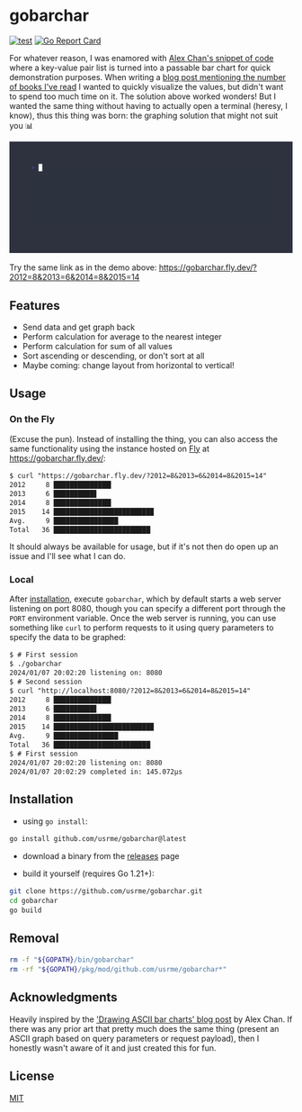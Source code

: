 # gobarchar

[![test](https://github.com/usrme/gobarchar/actions/workflows/test.yml/badge.svg)](https://github.com/usrme/gobarchar/actions/workflows/test.yml)
[![Go Report Card](https://goreportcard.com/badge/github.com/usrme/gobarchar)](https://goreportcard.com/report/github.com/usrme/gobarchar)

For whatever reason, I was enamored with [Alex Chan's snippet of code](https://alexwlchan.net/2018/ascii-bar-charts/) where a key-value pair list is turned into a passable bar chart for quick demonstration purposes. When writing a [blog post mentioning the number of books I've read](https://usrme.xyz/posts/glee-in-2023/#books-read) I wanted to quickly visualize the values, but didn't want to spend too much time on it. The solution above worked wonders! But I wanted the same thing without having to actually open a terminal (heresy, I know), thus this thing was born: the graphing solution that might not suit you 📊

![GoBarChar - animated GIF demo](examples/demo.gif)

Try the same link as in the demo above: https://gobarchar.fly.dev/?2012=8&2013=6&2014=8&2015=14

## Features

- Send data and get graph back
- Perform calculation for average to the nearest integer
- Perform calculation for sum of all values
- Sort ascending or descending, or don't sort at all
- Maybe coming: change layout from horizontal to vertical!

## Usage

### On the Fly

(Excuse the pun). Instead of installing the thing, you can also access the same functionality using the instance hosted on [Fly](https://fly.io/) at https://gobarchar.fly.dev/:

```console
$ curl "https://gobarchar.fly.dev/?2012=8&2013=6&2014=8&2015=14"
2012     8 ██████████████▎
2013     6 ██████████▋
2014     8 ██████████████▎
2015    14 ████████████████████████▉
Avg.     9 ████████████████
Total   36 ████████████████████████
```

It should always be available for usage, but if it's not then do open up an issue and I'll see what I can do.

### Local

After [installation](#installation), execute `gobarchar`, which by default starts a web server listening on port 8080, though you can specify a different port through the `PORT` environment variable. Once the web server is running, you can use something like `curl` to perform requests to it using query parameters to specify the data to be graphed:

```console
$ # First session
$ ./gobarchar
2024/01/07 20:02:20 listening on: 8080
$ # Second session
$ curl "http://localhost:8080/?2012=8&2013=6&2014=8&2015=14"
2012     8 ██████████████▎
2013     6 ██████████▋
2014     8 ██████████████▎
2015    14 ████████████████████████▉
Avg.     9 ████████████████
Total   36 ████████████████████████
$ # First session
2024/01/07 20:02:20 listening on: 8080
2024/01/07 20:02:29 completed in: 145.072µs
```

## Installation

- using `go install`:

```bash
go install github.com/usrme/gobarchar@latest
```

- download a binary from the [releases](https://github.com/usrme/gobarchar/releases) page

- build it yourself (requires Go 1.21+):

```bash
git clone https://github.com/usrme/gobarchar.git
cd gobarchar
go build
```

## Removal

```bash
rm -f "${GOPATH}/bin/gobarchar"
rm -rf "${GOPATH}/pkg/mod/github.com/usrme/gobarchar*"
```

## Acknowledgments

Heavily inspired by the ['Drawing ASCII bar charts' blog post](https://alexwlchan.net/2018/ascii-bar-charts/) by Alex Chan. If there was any prior art that pretty much does the same thing (present an ASCII graph based on query parameters or request payload), then I honestly wasn't aware of it and just created this for fun.

## License

[MIT](/LICENSE)

